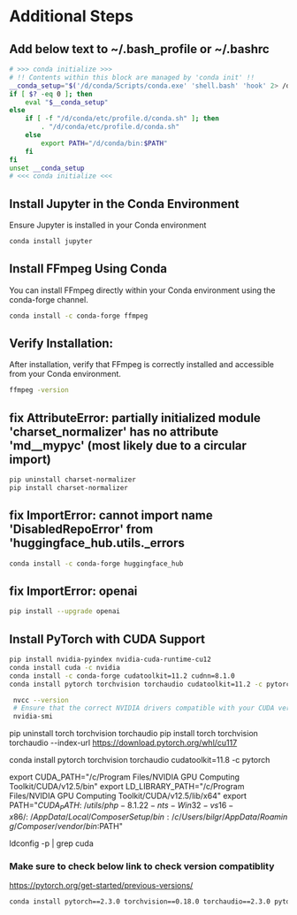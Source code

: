 # Additional Steps

## Add below text to ~/.bash_profile or ~/.bashrc

```sh
# >>> conda initialize >>>
# !! Contents within this block are managed by 'conda init' !!
__conda_setup="$('/d/conda/Scripts/conda.exe' 'shell.bash' 'hook' 2> /dev/null)"
if [ $? -eq 0 ]; then
    eval "$__conda_setup"
else
    if [ -f "/d/conda/etc/profile.d/conda.sh" ]; then
        . "/d/conda/etc/profile.d/conda.sh"
    else
        export PATH="/d/conda/bin:$PATH"
    fi
fi
unset __conda_setup
# <<< conda initialize <<<
```

## Install Jupyter in the Conda Environment

Ensure Jupyter is installed in your Conda environment

```sh
conda install jupyter
```

## Install FFmpeg Using Conda

You can install FFmpeg directly within your Conda environment using the conda-forge channel.

```sh
conda install -c conda-forge ffmpeg
```

## Verify Installation:

After installation, verify that FFmpeg is correctly installed and accessible from your Conda environment.

```sh
ffmpeg -version
```

## fix AttributeError: partially initialized module 'charset_normalizer' has no attribute 'md__mypyc' (most likely due to a circular import)

```sh
pip uninstall charset-normalizer
pip install charset-normalizer
```

##  fix ImportError: cannot import name 'DisabledRepoError' from 'huggingface_hub.utils._errors

```sh
conda install -c conda-forge huggingface_hub
```

##  fix ImportError: openai

```sh
pip install --upgrade openai
```

## Install PyTorch with CUDA Support

```sh
pip install nvidia-pyindex nvidia-cuda-runtime-cu12
conda install cuda -c nvidia
conda install -c conda-forge cudatoolkit=11.2 cudnn=8.1.0
conda install pytorch torchvision torchaudio cudatoolkit=11.2 -c pytorch -c nvidia
```

```sh
 nvcc --version
 # Ensure that the correct NVIDIA drivers compatible with your CUDA version are installed.
 nvidia-smi
 ```

pip uninstall torch torchvision torchaudio
pip install torch torchvision torchaudio --index-url https://download.pytorch.org/whl/cu117

conda install pytorch torchvision torchaudio cudatoolkit=11.8 -c pytorch

export CUDA_PATH="/c/Program Files/NVIDIA GPU Computing Toolkit/CUDA/v12.5/bin"
export LD_LIBRARY_PATH="/c/Program Files/NVIDIA GPU Computing Toolkit/CUDA/v12.5/lib/x64"
export PATH="${CUDA_PATH}:~/utils/php-8.1.22-nts-Win32-vs16-x86/:~/AppData/Local/ComposerSetup/bin:/c/Users/bilgr/AppData/Roaming/Composer/vendor/bin:$PATH"


ldconfig -p | grep cuda


### Make sure to check below link to check version compatiblity

https://pytorch.org/get-started/previous-versions/

<!-- conda install pytorch==1.13.1  pytorch-cuda=11.8 -c pytorch -c nvidia -->
<!-- conda install torch torchvision torchaudio --index-url https://download.pytorch.org/whl/cu118  -->

```sh
conda install pytorch==2.3.0 torchvision==0.18.0 torchaudio==2.3.0 pytorch-cuda=11.8 -c pytorch -c nvidia
```
